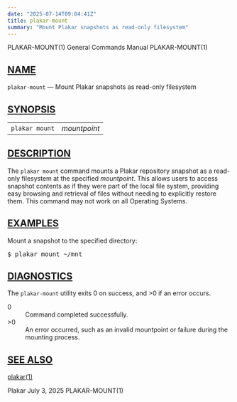 ```yaml
---
date: "2025-07-14T09:04:41Z"
title: plakar-mount
summary: "Mount Plakar snapshots as read-only filesystem"
---
```

<div class="head" role="doc-pageheader" aria-label="Manual header
  line"><span class="head-ltitle">PLAKAR-MOUNT(1)</span>
  <span class="head-vol">General Commands Manual</span>
  <span class="head-rtitle">PLAKAR-MOUNT(1)</span></div>
<main class="manual-text">
<section class="Sh">
<h2 class="Sh" id="NAME"><a class="permalink" href="#NAME">NAME</a></h2>
<p class="Pp"><code class="Nm">plakar-mount</code> &#x2014;
    <span class="Nd" role="doc-subtitle">Mount Plakar snapshots as read-only
    filesystem</span></p>
</section>
<section class="Sh">
<h2 class="Sh" id="SYNOPSIS"><a class="permalink" href="#SYNOPSIS">SYNOPSIS</a></h2>
<table class="Nm">
  <tr>
    <td><code class="Nm">plakar mount</code></td>
    <td><var class="Ar">mountpoint</var></td>
  </tr>
</table>
</section>
<section class="Sh">
<h2 class="Sh" id="DESCRIPTION"><a class="permalink" href="#DESCRIPTION">DESCRIPTION</a></h2>
<p class="Pp">The <code class="Nm">plakar mount</code> command mounts a Plakar
    repository snapshot as a read-only filesystem at the specified
    <var class="Ar">mountpoint</var>. This allows users to access snapshot
    contents as if they were part of the local file system, providing easy
    browsing and retrieval of files without needing to explicitly restore them.
    This command may not work on all Operating Systems.</p>
</section>
<section class="Sh">
<h2 class="Sh" id="EXAMPLES"><a class="permalink" href="#EXAMPLES">EXAMPLES</a></h2>
<p class="Pp">Mount a snapshot to the specified directory:</p>
<div class="Bd Pp Bd-indent Li">
<pre>$ plakar mount ~/mnt</pre>
</div>
</section>
<section class="Sh">
<h2 class="Sh" id="DIAGNOSTICS"><a class="permalink" href="#DIAGNOSTICS">DIAGNOSTICS</a></h2>
<p class="Pp">The <code class="Nm">plakar-mount</code> utility exits&#x00A0;0 on
    success, and&#x00A0;&gt;0 if an error occurs.</p>
<dl class="Bl-tag">
  <dt>0</dt>
  <dd>Command completed successfully.</dd>
  <dt>&gt;0</dt>
  <dd>An error occurred, such as an invalid mountpoint or failure during the
      mounting process.</dd>
</dl>
</section>
<section class="Sh">
<h2 class="Sh" id="SEE_ALSO"><a class="permalink" href="#SEE_ALSO">SEE
  ALSO</a></h2>
<p class="Pp"><a class="Xr" href="../plakar/" aria-label="plakar, section
    1">plakar(1)</a></p>
</section>
</main>
<div class="foot" role="doc-pagefooter" aria-label="Manual footer
  line"><span class="foot-left">Plakar</span> <span class="foot-date">July 3,
  2025</span> <span class="foot-right">PLAKAR-MOUNT(1)</span></div>
